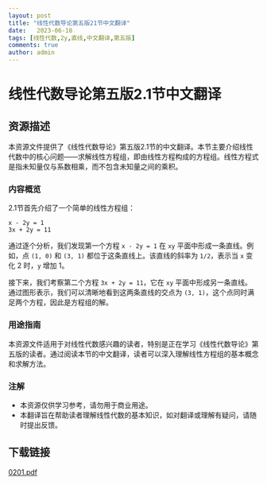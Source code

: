 ```yaml
---
layout: post
title: "线性代数导论第五版21节中文翻译"
date:   2023-06-18
tags: [线性代数,2y,直线,中文翻译,第五版]
comments: true
author: admin
---
```

# 线性代数导论第五版2.1节中文翻译

## 资源描述

本资源文件提供了《线性代数导论》第五版2.1节的中文翻译。本节主要介绍线性代数中的核心问题——求解线性方程组，即由线性方程构成的方程组。线性方程式是指未知量仅与系数相乘，而不包含未知量之间的乘积。

### 内容概览

2.1节首先介绍了一个简单的线性方程组：

```
x - 2y = 1
3x + 2y = 11
```

通过逐个分析，我们发现第一个方程 `x - 2y = 1` 在 `xy` 平面中形成一条直线。例如，点 `(1, 0)` 和 `(3, 1)` 都位于这条直线上。该直线的斜率为 `1/2`，表示当 `x` 变化 2 时，`y` 增加 1。

接下来，我们考察第二个方程 `3x + 2y = 11`，它在 `xy` 平面中形成另一条直线。通过图形表示，我们可以清晰地看到这两条直线的交点为 `(3, 1)`，这个点同时满足两个方程，因此是方程组的解。

### 用途指南

本资源文件适用于对线性代数感兴趣的读者，特别是正在学习《线性代数导论》第五版的读者。通过阅读本节的中文翻译，读者可以深入理解线性方程组的基本概念和求解方法。

### 注解

- 本资源仅供学习参考，请勿用于商业用途。
- 本翻译旨在帮助读者理解线性代数的基本知识，如对翻译或理解有疑问，请随时提出反馈。

## 下载链接

[0201.pdf](https://pan.quark.cn/s/6bd28e312225)